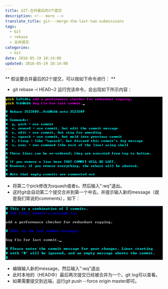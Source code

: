```yaml
---
title: GIT-合并最后的2个提交
description: <!-- more -->
translate_title: git---merge-the-last-two-submissions
tags:
  - Git
  - rebase
  - 合并提交
categories:
  - Git
date: 2016-05-19 10:14:08
updated: 2016-05-19 10:14:08
---
```



** 假设要合并最后的2个提交，可以按如下命令进行： **
- git rebase –i HEAD~2
运行完该命令，会出现如下所示内容：

![05](/images/git/05.png)

- 将第二个pick修改为squash或者s，然后输入":wq"退出。
- 这时git会自动第二个提交合并到第一个中去。并提示输入新的message（就是我们常说的comments），如下：

![06](/images/git/06.png)

- 编辑输入新的message，然后输入":wq"退出
- 此时本地的（HEAD中）最后两次提交已经被合并为一个。git log可以查看。
- 如果需要提交到远端，运行git push --force origin master即可。